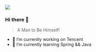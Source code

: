 ![](https://github-readme-stats.vercel.app/api?username=qianhuihuiji)

### Hi there 👋
> A Man to Be Himself!


- 🔭 I’m currently working on Tencent
- 🌱 I’m currently learning Spring && Java
